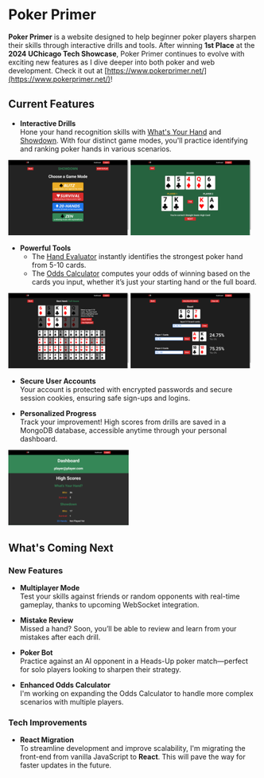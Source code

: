 # Poker Primer

**Poker Primer** is a website designed to help beginner poker players sharpen their skills through interactive drills and tools. After winning **1st Place** at the **2024 UChicago Tech Showcase**, Poker Primer continues to evolve with exciting new features as I dive deeper into both poker and web development. Check it out at [https://www.pokerprimer.net/](https://www.pokerprimer.net/)!

## Current Features
- **Interactive Drills**  
  Hone your hand recognition skills with [What's Your Hand](https://www.pokerprimer.net/whats-your-hand) and [Showdown](https://www.pokerprimer.net/showdown). With four distinct game modes, you'll practice identifying and ranking poker hands in various scenarios.
<p>
<img src="/site_images/game_modes.png" width=48%>
<img src="/site_images/showdown.png" width=48%>
</p>
    
  
- **Powerful Tools**  
  - The [Hand Evaluator](https://www.pokerprimer.net/hand-evaluator) instantly identifies the strongest poker hand from 5-10 cards.
  - The [Odds Calculator](https://www.pokerprimer.net/odds-calculator) computes your odds of winning based on the cards you input, whether it’s just your starting hand or the full board.
<p>
  <img src="/site_images/hand_evaluator.png" width=48%>
  <img src="/site_images/odds_calculator.png" width=48%>
</p>  

- **Secure User Accounts**  
  Your account is protected with encrypted passwords and secure session cookies, ensuring safe sign-ups and logins.

- **Personalized Progress**  
  Track your improvement! High scores from drills are saved in a MongoDB database, accessible anytime through your personal dashboard.
<p>
    <img src="/site_images/dashboard.png" width=48%>
  </p>


## What's Coming Next

### New Features
- **Multiplayer Mode**  
  Test your skills against friends or random opponents with real-time gameplay, thanks to upcoming WebSocket integration.
  
- **Mistake Review**  
  Missed a hand? Soon, you’ll be able to review and learn from your mistakes after each drill.

- **Poker Bot**  
  Practice against an AI opponent in a Heads-Up poker match&mdash;perfect for solo players looking to sharpen their strategy.

- **Enhanced Odds Calculator**  
  I'm working on expanding the Odds Calculator to handle more complex scenarios with multiple players.

### Tech Improvements
- **React Migration**  
  To streamline development and improve scalability, I'm migrating the front-end from vanilla JavaScript to **React**. This will pave the way for faster updates in the future.
